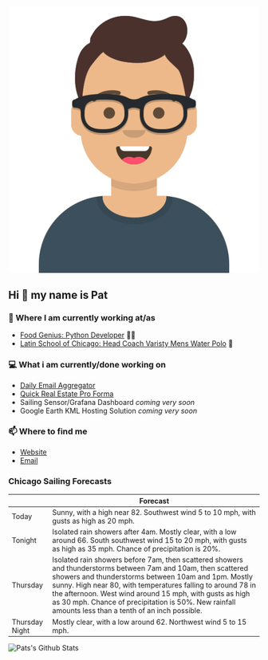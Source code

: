 [![Social banner for p-j-falconer](https://raw.githubusercontent.com/P-J-FALCONER/P-J-FALCONER/master/assets/avataaars.svg)](https://patfalconer.com/)
## Hi :wave: my name is Pat

### 💼 Where I am currently working at/as
- [Food Genius: Python Developer](https://getfoodgenius.com/) 🍔🐍
- [Latin School of Chicago: Head Coach Varisty Mens Water Polo](https://www.latinschool.org/) 🤽


### 💻 What i am currently/done working on
 - [Daily Email Aggregator](https://github.com/P-J-FALCONER/dott_daily_mail)
 - [Quick Real Estate Pro Forma](https://github.com/P-J-FALCONER/henry)
 - Sailing Sensor/Grafana Dashboard *coming very soon*
 - Google Earth KML Hosting Solution *coming very soon*

### 📫 Where to find me
 - [Website](https://patfalconer.com/)
 - [Email](mailto:patrick.j.falconer@gmail.com)


### Chicago Sailing Forecasts
|   | Forecast  |
|---|---|
| Today | Sunny, with a high near 82. Southwest wind 5 to 10 mph, with gusts as high as 20 mph. |
| Tonight | Isolated rain showers after 4am. Mostly clear, with a low around 66. South southwest wind 15 to 20 mph, with gusts as high as 35 mph. Chance of precipitation is 20%. |
| Thursday | Isolated rain showers before 7am, then scattered showers and thunderstorms between 7am and 10am, then scattered showers and thunderstorms between 10am and 1pm. Mostly sunny. High near 80, with temperatures falling to around 78 in the afternoon. West wind around 15 mph, with gusts as high as 30 mph. Chance of precipitation is 50%. New rainfall amounts less than a tenth of an inch possible. |
| Thursday Night | Mostly clear, with a low around 62. Northwest wind 5 to 15 mph. |

![Pats's Github Stats](https://github-readme-stats.vercel.app/api?username=p-j-falconer&show_icons=true&theme=radical)
